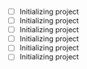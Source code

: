 - [ ] Initializing project
- [ ] Initializing project
- [ ] Initializing project
- [ ] Initializing project
- [ ] Initializing project
- [ ] Initializing project
